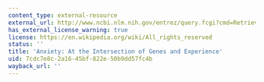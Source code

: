 ```yaml
---
content_type: external-resource
external_url: http://www.ncbi.nlm.nih.gov/entrez/query.fcgi?cmd=Retrieve&db=PubMed&dopt=Citation&list_uids=10461213
has_external_license_warning: true
license: https://en.wikipedia.org/wiki/All_rights_reserved
status: ''
title: 'Anxiety: At the Intersection of Genes and Experience'
uid: 7cdc7e8c-2a16-45bf-822e-50b9dd57fc4b
wayback_url: ''
---
```

